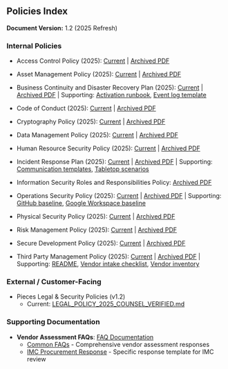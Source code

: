## Policies Index

**Document Version:** 1.2 (2025 Refresh)

### Internal Policies

- Access Control Policy (2025): [Current](policies/Access%20Control%20Policy/access-control-policy-2025.md) | [Archived PDF](policies/Access%20Control%20Policy/access-control-policy-2023.pdf)

- Asset Management Policy (2025): [Current](policies/Asset%20Management%20Policy/asset-management-policy-2025.md) | [Archived PDF](policies/Asset%20Management%20Policy/asset-management-policy-2023.pdf)

- Business Continuity and Disaster Recovery Plan (2025): [Current](policies/Business%20Continuity%20and%20Disaster%20Recovery%20Plan/business-continuity-and-disaster-recovery-plan-2025.md) | [Archived PDF](policies/Business%20Continuity%20and%20Disaster%20Recovery%20Plan/business-continuity-and-disaster-recovery-plan-2023.pdf) | Supporting: [Activation runbook](policies/Business%20Continuity%20and%20Disaster%20Recovery%20Plan/bcdr-activation-runbook.md), [Event log template](policies/Business%20Continuity%20and%20Disaster%20Recovery%20Plan/bcdr-event-log-template.md)

- Code of Conduct (2025): [Current](policies/Code%20of%20Conduct/code-of-conduct-2025.md) | [Archived PDF](policies/Code%20of%20Conduct/code-of-conduct-2023.pdf)

- Cryptography Policy (2025): [Current](policies/Cryptography%20Policy/cryptography-policy-2025.md) | [Archived PDF](policies/Cryptography%20Policy/cryptography-policy-2023.pdf)

- Data Management Policy (2025): [Current](policies/Data%20Management%20Policy/data-management-policy-2025.md) | [Archived PDF](policies/Data%20Management%20Policy/data-management-policy-2023.pdf)

- Human Resource Security Policy (2025): [Current](policies/Human%20Resource%20Security%20Policy/human-resource-security-policy-2025.md) | [Archived PDF](policies/Human%20Resource%20Security%20Policy/human-resource-security-policy-2023.pdf)

- Incident Response Plan (2025): [Current](policies/Incident%20Response%20Plan/incident-response-plan-2025.md) | [Archived PDF](policies/Incident%20Response%20Plan/incident-response-plan-2023.pdf) | Supporting: [Communication templates](policies/Incident%20Response%20Plan/communication-templates.md), [Tabletop scenarios](policies/Incident%20Response%20Plan/tabletop-exercise-scenarios.md)

- Information Security Roles and Responsibilities Policy: [Archived PDF](policies/Information%20Security%20Roles%20and%20Responsibilities%20Policy/information-security-roles-and-responsibilities-bsi.pdf)

- Operations Security Policy (2025): [Current](policies/Operations%20Security%20Policy/operations-security-policy-2025.md) | [Archived PDF](policies/Operations%20Security%20Policy/operations-security-policy-2023.pdf) | Supporting: [GitHub baseline](policies/Operations%20Security%20Policy/github-org-security-baseline.md), [Google Workspace baseline](policies/Operations%20Security%20Policy/google-workspace-admin-baseline.md)

- Physical Security Policy (2025): [Current](policies/Physical%20Security%20Policy/physical-security-policy-2025.md) | [Archived PDF](policies/Physical%20Security%20Policy/physical-security-policy-2023.pdf)

- Risk Management Policy (2025): [Current](policies/Risk%20Management%20Policy/risk-management-policy-2025.md) | [Archived PDF](policies/Risk%20Management%20Policy/risk-management-policy-2023.pdf)

- Secure Development Policy (2025): [Current](policies/Secure%20Development%20Policy/secure-development-policy-2025.md) | [Archived PDF](policies/Secure%20Development%20Policy/secure-development-policy-2023.pdf)

- Third Party Management Policy (2025): [Current](policies/Third%20Party%20Management%20Policy/third-party-management-policy-2025.md) | [Archived PDF](policies/Third%20Party%20Management%20Policy/third-party-management-policy-2023.pdf) | Supporting: [README](policies/Third%20Party%20Management%20Policy/README.md), [Vendor intake checklist](policies/Third%20Party%20Management%20Policy/vendor-intake-checklist.md), [Vendor inventory](policies/Third%20Party%20Management%20Policy/vendor-inventory.csv)

### External / Customer-Facing

- Pieces Legal & Security Policies (v1.2)
  - Current: [LEGAL_POLICY_2025_COUNSEL_VERIFIED.md](LEGAL_POLICY_2025_COUNSEL_VERIFIED.md)

### Supporting Documentation

- **Vendor Assessment FAQs**: [FAQ Documentation](FAQ/)
  - [Common FAQs](FAQ/common.md) - Comprehensive vendor assessment responses
  - [IMC Procurement Response](FAQ/imc-procurement-response.md) - Specific response template for IMC review
